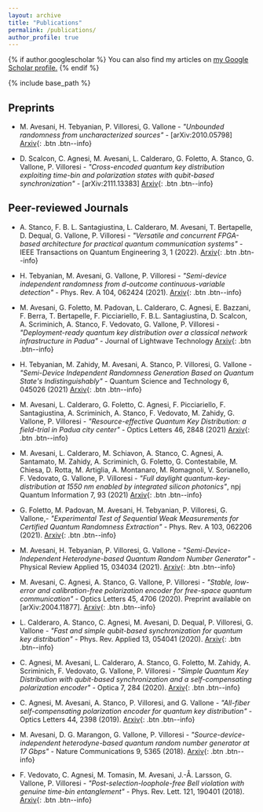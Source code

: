 ```yaml
---
layout: archive
title: "Publications"
permalink: /publications/
author_profile: true
---
```


{% if author.googlescholar %}
  You can also find my articles on <u><a href="{{author.googlescholar}}">my Google Scholar profile</a>.</u>
{% endif %}

{% include base_path %}

Preprints
---------

* M. Avesani, H. Tebyanian, P. Villoresi, G. Vallone - *"Unbounded randomness from uncharacterized sources"* - [arXiv:2010.05798]
[Arxiv](https://arxiv.org/abs/2010.05798){: .btn .btn--info}

* D. Scalcon, C. Agnesi, M. Avesani, L. Calderaro, G. Foletto, A. Stanco, G. Vallone, P. Villoresi - *"Cross-encoded quantum key distribution exploiting time-bin and polarization states with qubit-based synchronization"* - [arXiv:2111.13383]
[Arxiv](https://arxiv.org/abs/2111.13383){: .btn .btn--info}


Peer-reviewed Journals
-----
* A. Stanco, F. B. L. Santagiustina, L. Calderaro, M. Avesani, T. Bertapelle, D. Dequal, G. Vallone, P. Villoresi - *"Versatile and concurrent FPGA-based architecture for practical quantum communication systems"* - IEEE Transactions on Quantum Engineering 3, 1 (2022). 
[Arxiv](https://arxiv.org/abs/2107.01857){: .btn .btn--info}

* H. Tebyanian, M. Avesani, G. Vallone, P. Villoresi - *"Semi-device independent randomness from d-outcome continuous-variable detection"* - Phys. Rev. A 104, 062424 (2021).
[Arxiv](https://arxiv.org/abs/2009.08897){: .btn .btn--info}

* M. Avesani, G. Foletto, M. Padovan, L. Calderaro, C. Agnesi, E. Bazzani, F. Berra, T. Bertapelle, F. Picciariello, F. B.L. Santagiustina, D. Scalcon, A. Scriminich, A. Stanco, F. Vedovato, G. Vallone, P. Villoresi - *"Deployment-ready quantum key distribution over a classical network infrastructure in Padua"* - 
Journal of Lightwave Technology
[Arxiv](https://arxiv.org/abs/2109.13558){: .btn .btn--info}

* H. Tebyanian, M. Zahidy, M. Avesani, A. Stanco, P. Villoresi, G. Vallone - *"Semi-Device Independent Randomness Generation Based on Quantum State's Indistinguishably"* - Quantum Science and Technology 6, 045026 (2021)
[Arxiv](https://arxiv.org/abs/2104.11137){: .btn .btn--info}

* M. Avesani, L. Calderaro, G. Foletto, C. Agnesi, F. Picciariello, F. Santagiustina, A. Scriminich, A. Stanco, F. Vedovato, M. Zahidy, G. Vallone, P. Villoresi - *"Resource-effective Quantum Key Distribution: a field-trial in Padua city center"* - 
Optics Letters 46, 2848 (2021)
[Arxiv](https://arxiv.org/abs/2012.08457){: .btn .btn--info}

* M. Avesani, L. Calderaro, M. Schiavon, A. Stanco, C. Agnesi, A. Santamato, M. Zahidy, A. Scriminich, G. Foletto, G. Contestabile, M. Chiesa, D. Rotta, M. Artiglia, A. Montanaro, M. Romagnoli, V. Sorianello, F. Vedovato, G. Vallone, P. Villoresi - *"Full daylight quantum-key-distribution at 1550 nm enabled by integrated silicon photonics"*,
npj Quantum Information 7, 93 (2021)
[Arxiv](https://arxiv.org/abs/1907.10039){: .btn .btn--info}

* G. Foletto, M. Padovan, M. Avesani, H. Tebyanian, P. Villoresi, G. Vallone,- *"Experimental Test of Sequential Weak Measurements for Certified Quantum Randomness Extraction"* - Phys. Rev. A 103, 062206 (2021).
[Arxiv](https://arxiv.org/abs/2101.12074){: .btn .btn--info}

* M. Avesani, H. Tebyanian, P. Villoresi, G. Vallone - *"Semi-Device-Independent Heterodyne-based Quantum Random Number Generator"* -
Physical Review Applied 15, 034034 (2021). 
[Arxiv](https://arxiv.org/abs/2004.08344){: .btn .btn--info}

* M. Avesani, C. Agnesi, A. Stanco, G. Vallone, P. Villoresi - *"Stable, low-error and calibration-free polarization encoder for free-space quantum communication"* - Optics Letters 45, 4706 (2020). Preprint available on [arXiv:2004.11877].
[Arxiv](https://arxiv.org/abs/2004.11877){: .btn .btn--info}

* L. Calderaro, A. Stanco, C. Agnesi, M. Avesani, D. Dequal, P. Villoresi, G. Vallone - *"Fast and simple qubit-based synchronization for quantum key distribution"* - Phys. Rev. Applied 13, 054041 (2020).
[Arxiv](https://arxiv.org/abs/1909.12050){: .btn .btn--info}

* C. Agnesi, M. Avesani, L. Calderaro, A. Stanco, G. Foletto, M. Zahidy, A. Scriminich, F. Vedovato, G. Vallone, P. Villoresi - *"Simple Quantum Key Distribution with qubit-based synchronization and a self-compensating polarization encoder"* - Optica 7, 284 (2020).
[Arxiv](https://arxiv.org/abs/1909.12703){: .btn .btn--info}

* C. Agnesi, M. Avesani, A. Stanco, P. Villoresi, and G. Vallone - *"All-fiber self-compensating polarization encoder for quantum key distribution"* -
Optics Letters 44, 2398 (2019).
[Arxiv](https://arxiv.org/abs/1903.00696){: .btn .btn--info}

* M. Avesani, D. G. Marangon, G. Vallone, P. Villoresi - *"Source-device-independent heterodyne-based quantum random number generator at 17 Gbps"* - Nature Communications 9, 5365 (2018).
[Arxiv](https://arxiv.org/abs/1801.04139){: .btn .btn--info}

* F. Vedovato, C. Agnesi, M. Tomasin, M. Avesani, J.-Å. Larsson, G. Vallone, P. Villoresi - *"Post-selection-loophole-free Bell violation with genuine time-bin entanglement"* - Phys. Rev. Lett. 121, 190401 (2018).
[Arxiv](https://arxiv.org/abs/1804.10150){: .btn .btn--info}
<!-- {% for post in site.publications reversed %}
  {% include archive-single.html %}
{% endfor %} -->
